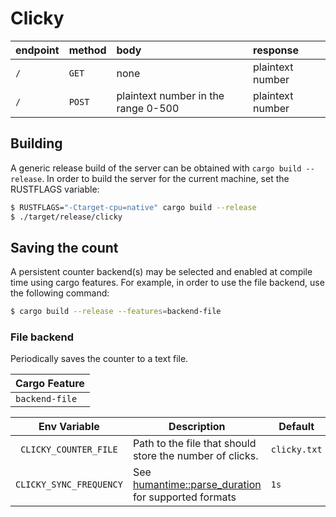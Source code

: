 # Clicky

endpoint | method | body | response
--|:--|:--|:--
`/`|`GET`| none | plaintext number
`/`|`POST`| plaintext number in the range 0-500 | plaintext number

## Building
A generic release build of the server can be obtained with `cargo build --release`.
In order to build the server for the current machine, set the RUSTFLAGS variable:

```bash
$ RUSTFLAGS="-Ctarget-cpu=native" cargo build --release
$ ./target/release/clicky
```

## Saving the count
A persistent counter backend(s) may be selected and enabled at compile time using cargo features. For example, in order to use the file backend, use the following command:

```bash
$ cargo build --release --features=backend-file
```

### File backend
Periodically saves the counter to a text file.

| Cargo Feature   |
| --------------- |
| `backend-file`  |

| Env Variable | Description | Default |
| :----------: | -------- | ------- |
| `CLICKY_COUNTER_FILE` | Path to the file that should store the number of clicks. | `clicky.txt` |
| `CLICKY_SYNC_FREQUENCY` | See [humantime::parse_duration](https://docs.rs/humantime/latest/humantime/fn.parse_duration.html) for supported formats | `1s` |
